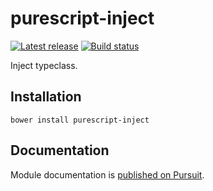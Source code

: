 # purescript-inject

[![Latest release](http://img.shields.io/github/release/purescript/purescript-inject.svg)](https://github.com/purescript/purescript-inject/releases)
[![Build status](https://travis-ci.org/purescript/purescript-inject.svg?branch=master)](https://travis-ci.org/purescript/purescript-inject)

Inject typeclass.

## Installation

```
bower install purescript-inject
```

## Documentation

Module documentation is [published on Pursuit](http://pursuit.purescript.org/packages/purescript-inject).
